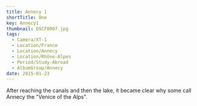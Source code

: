 ```yaml
---
title: Annecy 1
shortTitle: One
key: Annecy1
thumbnail: DSCF8007.jpg
tags:
  - Camera/XT-1
  - Location/France
  - Location/Annecy
  - Location/Rhône-Alpes
  - Period/Study-Abroad
  - AlbumGroup/Annecy
date: 2015-01-23
---
```

After reaching the canals and then the lake, it became clear why some call Annecy the "Venice of the Alps".
